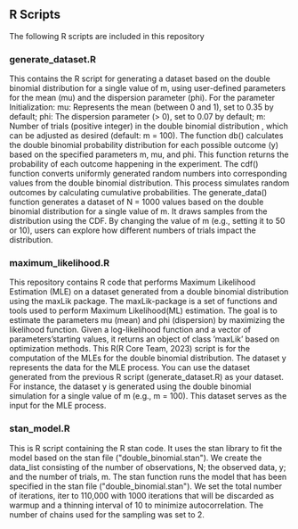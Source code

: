 ## R Scripts
The following R scripts are included in this repository 


### generate_dataset.R
This contains the R script for generating a dataset based on the double binomial distribution for a single value of m, using user-defined parameters for the mean (mu) and the dispersion parameter (phi). For the parameter Initialization: mu: Represents the mean (between 0 and 1), set to 0.35 by default; phi: The dispersion parameter (> 0), set to 0.07 by default; m: Number of trials (positive integer) in the double binomial distribution , which can be adjusted as desired (default: m = 100). The function db() calculates the double binomial probability distribution for each possible outcome (y) based on the specified parameters m, mu, and phi. This function returns the probability of each outcome happening in the experiment. The cdf() function converts uniformly generated random numbers into corresponding values from the double binomial distribution. This process simulates random outcomes by calculating cumulative probabilities.
The generate_data() function generates a dataset of N = 1000 values based on the double binomial distribution for a single value of m. It draws samples from the distribution using the CDF. By changing the value of m (e.g., setting it to 50 or 10), users can explore how different numbers of trials impact the distribution.



### maximum_likelihood.R
This repository contains R code that performs Maximum Likelihood Estimation (MLE) on a dataset generated from a double binomial distribution using the maxLik package. The maxLik-package is a set of functions and tools used to perform Maximum Likelihood(ML) estimation. The goal is to estimate the parameters mu (mean) and phi (dispersion) by maximizing the likelihood function. Given a log-likelihood function and a vector of parameters’starting values, it returns an object of class ’maxLik’ based on optimization methods. This R(R Core Team, 2023) script is for the computation of the MLEs for the double binomial distribution. The dataset y represents the data for the MLE process. You can use the dataset generated from the previous R script (generate_dataset.R) as your dataset. For instance, the dataset y is generated using the double binomial simulation for a single value of m (e.g., m = 100). This dataset serves as the input for the MLE process.



### stan_model.R
This is R script containing the R stan code. It uses the stan library to fit the model based on the stan file ("double_binomial.stan"). We create the data_list consisting of the number of observations, N; the observed data, y; and the number of trials, m. The stan function runs the model that has been specified in the stan file ("double_binomial.stan"). We set the total number of iterations, iter to 110,000 with 1000 iterations that will be discarded as warmup and a thinning interval of 10 to minimize autocorrelation. The number of chains used for the sampling was set to 2.

